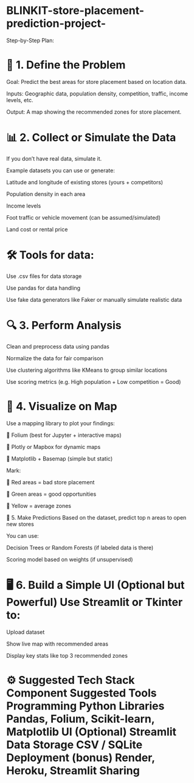 # BLINKIT-store-placement-prediction-project-

Step-by-Step Plan:
<h1>🧠 1. Define the Problem
</h1>
Goal: Predict the best areas for store placement based on location data.

Inputs: Geographic data, population density, competition, traffic, income levels, etc.

Output: A map showing the recommended zones for store placement.
<h1>📊 2. Collect or Simulate the Data
</h1>

If you don’t have real data, simulate it.

Example datasets you can use or generate:

Latitude and longitude of existing stores (yours + competitors)

Population density in each area

Income levels

Foot traffic or vehicle movement (can be assumed/simulated)

Land cost or rental price
<h1>🛠️ Tools for data:
</h1>


Use .csv files for data storage

Use pandas for data handling

Use fake data generators like Faker or manually simulate realistic data
<h1>🔍 3. Perform Analysis
</h1>

Clean and preprocess data using pandas

Normalize the data for fair comparison

Use clustering algorithms like KMeans to group similar locations

Use scoring metrics (e.g. High population + Low competition = Good)
<h1>📍 4. Visualize on Map
</h1>

Use a mapping library to plot your findings:

📍 Folium (best for Jupyter + interactive maps)

📍 Plotly or Mapbox for dynamic maps

📍 Matplotlib + Basemap (simple but static)

Mark:

📕 Red areas = bad store placement

📘 Green areas = good opportunities

📙 Yellow = average zones

🧠 5. Make Predictions
Based on the dataset, predict top n areas to open new stores

You can use:

Decision Trees or Random Forests (if labeled data is there)

Scoring model based on weights (if unsupervised)
<h1>🖥️ 6. Build a Simple UI (Optional but Powerful)
Use Streamlit or Tkinter to:

</h1>


Upload dataset

Show live map with recommended areas

Display key stats like top 3 recommended zones
<h1>


⚙️ Suggested Tech Stack
Component	Suggested Tools
Programming	Python
Libraries	Pandas, Folium, Scikit-learn, Matplotlib
UI (Optional)	Streamlit
Data Storage	CSV / SQLite
Deployment (bonus)	Render, Heroku, Streamlit Sharing
